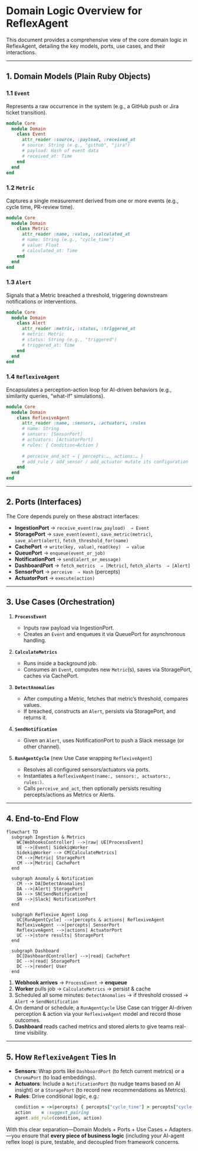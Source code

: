 # Domain Logic Overview for ReflexAgent

This document provides a comprehensive view of the core domain logic in ReflexAgent, detailing the key models, ports, use cases, and their interactions.

---

## 1. Domain Models (Plain Ruby Objects)

### 1.1 `Event`
Represents a raw occurrence in the system (e.g., a GitHub push or Jira ticket transition).

```ruby
module Core
  module Domain
    class Event
      attr_reader :source, :payload, :received_at
      # source: String (e.g., "github", "jira")
      # payload: Hash of event data
      # received_at: Time
    end
  end
end
```

### 1.2 `Metric`
Captures a single measurement derived from one or more events (e.g., cycle time, PR-review time).

```ruby
module Core
  module Domain
    class Metric
      attr_reader :name, :value, :calculated_at
      # name: String (e.g., "cycle_time")
      # value: Float
      # calculated_at: Time
    end
  end
end
```

### 1.3 `Alert`
Signals that a Metric breached a threshold, triggering downstream notifications or interventions.

```ruby
module Core
  module Domain
    class Alert
      attr_reader :metric, :status, :triggered_at
      # metric: Metric
      # status: String (e.g., "triggered")
      # triggered_at: Time
    end
  end
end
```

### 1.4 `ReflexiveAgent`
Encapsulates a perception-action loop for AI-driven behaviors (e.g., similarity queries, “what-if” simulations).

```ruby
module Core
  module Domain
    class ReflexiveAgent
      attr_reader :name, :sensors, :actuators, :rules
      # name: String
      # sensors: [SensorPort]
      # actuators: [ActuatorPort]
      # rules: { Condition→Action }
      
      # perceive_and_act → { percepts:…, actions:… }
      # add_rule / add_sensor / add_actuator mutate its configuration
    end
  end
end
```

---

## 2. Ports (Interfaces)

The Core depends purely on these abstract interfaces:

- **IngestionPort** → `receive_event(raw_payload)  ⇒ Event`
- **StoragePort**  → `save_event(event)`, `save_metric(metric)`, `save_alert(alert)`, `fetch_threshold_for(name)`
- **CachePort**    → `write(key, value)`, `read(key)  ⇒ value`
- **QueuePort**    → `enqueue(event_or_job)`
- **NotificationPort** → `send(alert_or_message)`
- **DashboardPort** → `fetch_metrics  ⇒ [Metric]`, `fetch_alerts  ⇒ [Alert]`
- **SensorPort**   → `perceive  ⇒ Hash` (percepts)
- **ActuatorPort** → `execute(action)`

---

## 3. Use Cases (Orchestration)

1. **`ProcessEvent`**
   - Inputs raw payload via IngestionPort.
   - Creates an `Event` and enqueues it via QueuePort for asynchronous handling.

2. **`CalculateMetrics`**
   - Runs inside a background job.
   - Consumes an `Event`, computes new `Metric`(s), saves via StoragePort, caches via CachePort.

3. **`DetectAnomalies`**
   - After computing a Metric, fetches that metric’s threshold, compares values.
   - If breached, constructs an `Alert`, persists via StoragePort, and returns it.

4. **`SendNotification`**
   - Given an `Alert`, uses NotificationPort to push a Slack message (or other channel).

5. **`RunAgentCycle`** (new Use Case wrapping `ReflexiveAgent`)
   - Resolves all configured sensors/actuators via ports.
   - Instantiates a `ReflexiveAgent(name:, sensors:, actuators:, rules:)`.
   - Calls `perceive_and_act`, then optionally persists resulting percepts/actions as Metrics or Alerts.

---

## 4. End-to-End Flow

```mermaid
flowchart TD
  subgraph Ingestion & Metrics
    WC[WebhooksController] -->|raw| UE[ProcessEvent]
    UE -->|Event| SidekiqWorker
    SidekiqWorker --> CM[CalculateMetrics]
    CM -->|Metric| StoragePort
    CM -->|Metric| CachePort
  end

  subgraph Anomaly & Notification
    CM --> DA[DetectAnomalies]
    DA -->|Alert| StoragePort
    DA --> SN[SendNotification]
    SN -->|Slack| NotificationPort
  end

  subgraph Reflexive Agent Loop
    UC[RunAgentCycle] -->|percepts & actions| ReflexiveAgent
    ReflexiveAgent -->|percepts| SensorPort
    ReflexiveAgent -->|actions| ActuatorPort
    UC -->|store results| StoragePort
  end

  subgraph Dashboard
    DC[DashboardController] -->|read| CachePort
    DC -->|read| StoragePort
    DC -->|render| User
  end
```

1. **Webhook arrives** → `ProcessEvent` → **enqueue**
2. **Worker** pulls job → `CalculateMetrics` → persist & cache
3. Scheduled all some minutes: `DetectAnomalies` → if threshold crossed → `Alert` → `SendNotification`
4. On demand or schedule, a `RunAgentCycle` Use Case can trigger AI-driven perception & action via your `ReflexiveAgent` model and record those outcomes.
5. **Dashboard** reads cached metrics and stored alerts to give teams real-time visibility.

---

## 5. How `ReflexiveAgent` Ties In

- **Sensors**: Wrap ports like `DashboardPort` (to fetch current metrics) or a `ChromaPort` (to load embeddings).
- **Actuators**: Include a `NotificationPort` (to nudge teams based on AI insight) or a `StoragePort` (to record new recommendations as Metrics).
- **Rules**: Drive conditional logic, e.g.:  
  ```ruby
  condition = ->(percepts) { percepts["cycle_time"] > percepts["cycle_time_mean"] * 2 }
  action    = :suggest_pairing
  agent.add_rule(condition, action)
  ```

With this clear separation—Domain Models + Ports + Use Cases + Adapters—you ensure that **every piece of business logic** (including your AI-agent reflex loop) is pure, testable, and decoupled from framework concerns.

